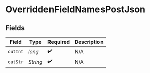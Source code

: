 # OverriddenFieldNamesPostJson


## Fields

| Field              | Type               | Required           | Description        |
| ------------------ | ------------------ | ------------------ | ------------------ |
| `outInt`           | *long*             | :heavy_check_mark: | N/A                |
| `outStr`           | *String*           | :heavy_check_mark: | N/A                |